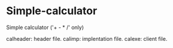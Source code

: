 # Simple-calculator
Simple calculator
('+ - * /' only)

calheader: header file.
calimp: implentation file.
calexe: client file.
